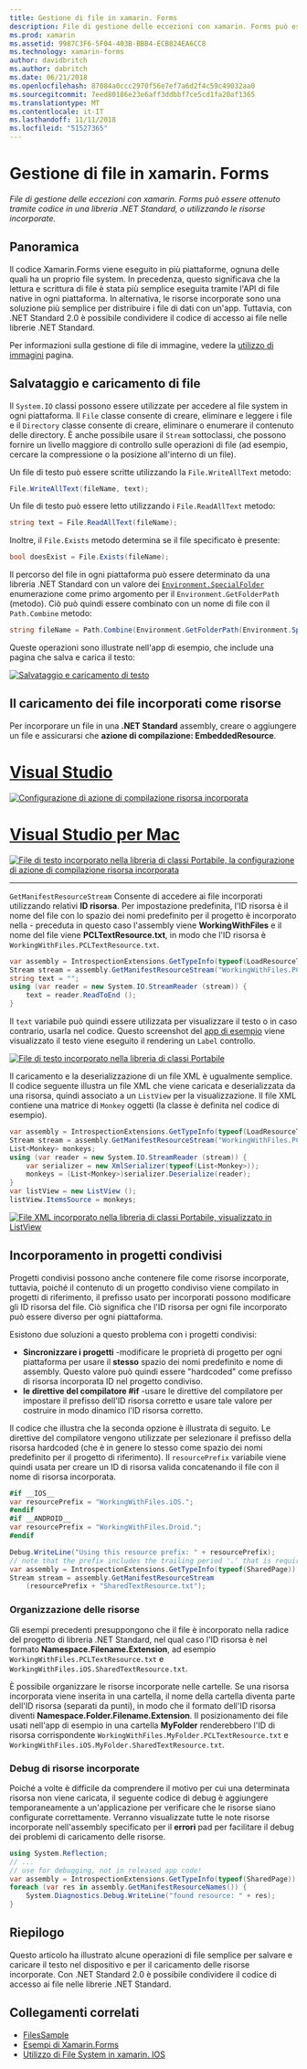 ```yaml
---
title: Gestione di file in xamarin. Forms
description: File di gestione delle eccezioni con xamarin. Forms può essere ottenuto tramite codice in una libreria .NET Standard, o utilizzando le risorse incorporate.
ms.prod: xamarin
ms.assetid: 9987C3F6-5F04-403B-BBB4-ECB024EA6CC8
ms.technology: xamarin-forms
author: davidbritch
ms.author: dabritch
ms.date: 06/21/2018
ms.openlocfilehash: 87084a0ccc2970f56e7ef7a6d2f4c59c49032aa0
ms.sourcegitcommit: 7eed80186e23e6aff3ddbbf7ce5cd1fa20af1365
ms.translationtype: MT
ms.contentlocale: it-IT
ms.lasthandoff: 11/11/2018
ms.locfileid: "51527365"
---
```

# <a name="file-handling-in-xamarinforms"></a>Gestione di file in xamarin. Forms

_File di gestione delle eccezioni con xamarin. Forms può essere ottenuto tramite codice in una libreria .NET Standard, o utilizzando le risorse incorporate._

## <a name="overview"></a>Panoramica

Il codice Xamarin.Forms viene eseguito in più piattaforme, ognuna delle quali ha un proprio file system. In precedenza, questo significava che la lettura e scrittura di file è stata più semplice eseguita tramite l'API di file native in ogni piattaforma. In alternativa, le risorse incorporate sono una soluzione più semplice per distribuire i file di dati con un'app. Tuttavia, con .NET Standard 2.0 è possibile condividere il codice di accesso ai file nelle librerie .NET Standard.

Per informazioni sulla gestione di file di immagine, vedere la [utilizzo di immagini](~/xamarin-forms/user-interface/images.md) pagina.

<a name="Loading_and_Saving_Files" />

## <a name="saving-and-loading-files"></a>Salvataggio e caricamento di file

Il `System.IO` classi possono essere utilizzate per accedere al file system in ogni piattaforma. Il `File` classe consente di creare, eliminare e leggere i file e il `Directory` classe consente di creare, eliminare o enumerare il contenuto delle directory. È anche possibile usare il `Stream` sottoclassi, che possono fornire un livello maggiore di controllo sulle operazioni di file (ad esempio, cercare la compressione o la posizione all'interno di un file).

Un file di testo può essere scritte utilizzando la `File.WriteAllText` metodo:

```csharp
File.WriteAllText(fileName, text);
```

Un file di testo può essere letto utilizzando i `File.ReadAllText` metodo:

```csharp
string text = File.ReadAllText(fileName);
```

Inoltre, il `File.Exists` metodo determina se il file specificato è presente:

```csharp
bool doesExist = File.Exists(fileName);
```

Il percorso del file in ogni piattaforma può essere determinato da una libreria .NET Standard con un valore dei [ `Environment.SpecialFolder` ](xref:System.Environment.SpecialFolder) enumerazione come primo argomento per il `Environment.GetFolderPath` (metodo). Ciò può quindi essere combinato con un nome di file con il `Path.Combine` metodo:

```csharp
string fileName = Path.Combine(Environment.GetFolderPath(Environment.SpecialFolder.LocalApplicationData), "temp.txt");
```

Queste operazioni sono illustrate nell'app di esempio, che include una pagina che salva e carica il testo:

[![Salvataggio e caricamento di testo](files-images/saveandload-sml.png "salvataggio e caricamento di file nell'App")](files-images/saveandload.png#lightbox "salvataggio e caricamento di file nell'App")

<a name="Loading_Files_Embedded_as_Resources" />

## <a name="loading-files-embedded-as-resources"></a>Il caricamento dei file incorporati come risorse

Per incorporare un file in una **.NET Standard** assembly, creare o aggiungere un file e assicurarsi che **azione di compilazione: EmbeddedResource**.

# <a name="visual-studiotabwindows"></a>[Visual Studio](#tab/windows)

[![Configurazione di azione di compilazione risorsa incorporata](files-images/vs-embeddedresource-sml.png "impostazione EmbeddedResource BuildAction")](files-images/vs-embeddedresource.png#lightbox "EmbeddedResource BuildAction impostazione")

# <a name="visual-studio-for-mactabmacos"></a>[Visual Studio per Mac](#tab/macos)

[![File di testo incorporato nella libreria di classi Portabile, la configurazione di azione di compilazione risorsa incorporata](files-images/xs-embeddedresource-sml.png "impostazione EmbeddedResource BuildAction")](files-images/xs-embeddedresource.png#lightbox "EmbeddedResource BuildAction impostazione")

-----

`GetManifestResourceStream` Consente di accedere ai file incorporati utilizzando relativi **ID risorsa**. Per impostazione predefinita, l'ID risorsa è il nome del file con lo spazio dei nomi predefinito per il progetto è incorporato nella - preceduta in questo caso l'assembly viene **WorkingWithFiles** e il nome del file viene **PCLTextResource.txt**, in modo che l'ID risorsa è `WorkingWithFiles.PCLTextResource.txt`.

```csharp
var assembly = IntrospectionExtensions.GetTypeInfo(typeof(LoadResourceText)).Assembly;
Stream stream = assembly.GetManifestResourceStream("WorkingWithFiles.PCLTextResource.txt");
string text = "";
using (var reader = new System.IO.StreamReader (stream)) {
    text = reader.ReadToEnd ();
}
```

Il `text` variabile può quindi essere utilizzata per visualizzare il testo o in caso contrario, usarla nel codice. Questo screenshot del [app di esempio](https://developer.xamarin.com/samples/xamarin-forms/WorkingWithFiles/) viene visualizzato il testo viene eseguito il rendering un `Label` controllo.

 [![File di testo incorporato nella libreria di classi Portabile](files-images/pcltext-sml.png "File di testo incorporato nella libreria di classi Portabile visualizzati nell'App")](files-images/pcltext.png#lightbox "File di testo incorporato nella libreria di classi Portabile visualizzati nell'App")

Il caricamento e la deserializzazione di un file XML è ugualmente semplice. Il codice seguente illustra un file XML che viene caricata e deserializzata da una risorsa, quindi associato a un `ListView` per la visualizzazione. Il file XML contiene una matrice di `Monkey` oggetti (la classe è definita nel codice di esempio).

```csharp
var assembly = IntrospectionExtensions.GetTypeInfo(typeof(LoadResourceText)).Assembly;
Stream stream = assembly.GetManifestResourceStream("WorkingWithFiles.PCLXmlResource.xml");
List<Monkey> monkeys;
using (var reader = new System.IO.StreamReader (stream)) {
    var serializer = new XmlSerializer(typeof(List<Monkey>));
    monkeys = (List<Monkey>)serializer.Deserialize(reader);
}
var listView = new ListView ();
listView.ItemsSource = monkeys;
```

 [![File XML incorporato nella libreria di classi Portabile, visualizzato in ListView](files-images/pclxml-sml.png "File XML incorporato in libreria di classi Portabile visualizzata in ListView")](files-images/pclxml.png#lightbox "File XML incorporato in libreria di classi Portabile visualizzata in ListView")

<a name="Embedding_in_Shared_Projects" />

## <a name="embedding-in-shared-projects"></a>Incorporamento in progetti condivisi

Progetti condivisi possono anche contenere file come risorse incorporate, tuttavia, poiché il contenuto di un progetto condiviso viene compilato in progetti di riferimento, il prefisso usato per incorporati possono modificare gli ID risorsa del file. Ciò significa che l'ID risorsa per ogni file incorporato può essere diverso per ogni piattaforma.

Esistono due soluzioni a questo problema con i progetti condivisi:

-  **Sincronizzare i progetti** -modificare le proprietà di progetto per ogni piattaforma per usare il **stesso** spazio dei nomi predefinito e nome di assembly. Questo valore può quindi essere "hardcoded" come prefisso di risorsa incorporata ID nel progetto condiviso.
-  **le direttive del compilatore #if** -usare le direttive del compilatore per impostare il prefisso dell'ID risorsa corretto e usare tale valore per costruire in modo dinamico l'ID risorsa corretto.


Il codice che illustra che la seconda opzione è illustrata di seguito. Le direttive del compilatore vengono utilizzate per selezionare il prefisso della risorsa hardcoded (che è in genere lo stesso come spazio dei nomi predefinito per il progetto di riferimento). Il `resourcePrefix` variabile viene quindi usata per creare un ID di risorsa valida concatenando il file con il nome di risorsa incorporata.

```csharp
#if __IOS__
var resourcePrefix = "WorkingWithFiles.iOS.";
#endif
#if __ANDROID__
var resourcePrefix = "WorkingWithFiles.Droid.";
#endif

Debug.WriteLine("Using this resource prefix: " + resourcePrefix);
// note that the prefix includes the trailing period '.' that is required
var assembly = IntrospectionExtensions.GetTypeInfo(typeof(SharedPage)).Assembly;
Stream stream = assembly.GetManifestResourceStream
    (resourcePrefix + "SharedTextResource.txt");
```

<a name="Organizing_Resources" />

### <a name="organizing-resources"></a>Organizzazione delle risorse

Gli esempi precedenti presuppongono che il file è incorporato nella radice del progetto di libreria .NET Standard, nel qual caso l'ID risorsa è nel formato **Namespace.Filename.Extension**, ad esempio `WorkingWithFiles.PCLTextResource.txt` e `WorkingWithFiles.iOS.SharedTextResource.txt`.

È possibile organizzare le risorse incorporate nelle cartelle. Se una risorsa incorporata viene inserita in una cartella, il nome della cartella diventa parte dell'ID risorsa (separati da punti), in modo che il formato dell'ID risorsa diventi **Namespace.Folder.Filename.Extension**. Il posizionamento dei file usati nell'app di esempio in una cartella **MyFolder** renderebbero l'ID di risorsa corrispondente `WorkingWithFiles.MyFolder.PCLTextResource.txt` e `WorkingWithFiles.iOS.MyFolder.SharedTextResource.txt`.

<a name="Debugging_Embedded_Resources" />

### <a name="debugging-embedded-resources"></a>Debug di risorse incorporate

Poiché a volte è difficile da comprendere il motivo per cui una determinata risorsa non viene caricata, il seguente codice di debug è aggiungere temporaneamente a un'applicazione per verificare che le risorse siano configurate correttamente. Verranno visualizzate tutte le note risorse incorporate nell'assembly specificato per il **errori** pad per facilitare il debug dei problemi di caricamento delle risorse.

```csharp
using System.Reflection;
// ...
// use for debugging, not in released app code!
var assembly = IntrospectionExtensions.GetTypeInfo(typeof(SharedPage)).Assembly;
foreach (var res in assembly.GetManifestResourceNames()) {
    System.Diagnostics.Debug.WriteLine("found resource: " + res);
}
```

## <a name="summary"></a>Riepilogo

Questo articolo ha illustrato alcune operazioni di file semplice per salvare e caricare il testo nel dispositivo e per il caricamento delle risorse incorporate. Con .NET Standard 2.0 è possibile condividere il codice di accesso ai file nelle librerie .NET Standard.

## <a name="related-links"></a>Collegamenti correlati

- [FilesSample](https://developer.xamarin.com/samples/xamarin-forms/WorkingWithFiles/)
- [Esempi di Xamarin.Forms](https://github.com/xamarin/xamarin-forms-samples)
- [Utilizzo di File System in xamarin. IOS](~/ios/app-fundamentals/file-system.md)

